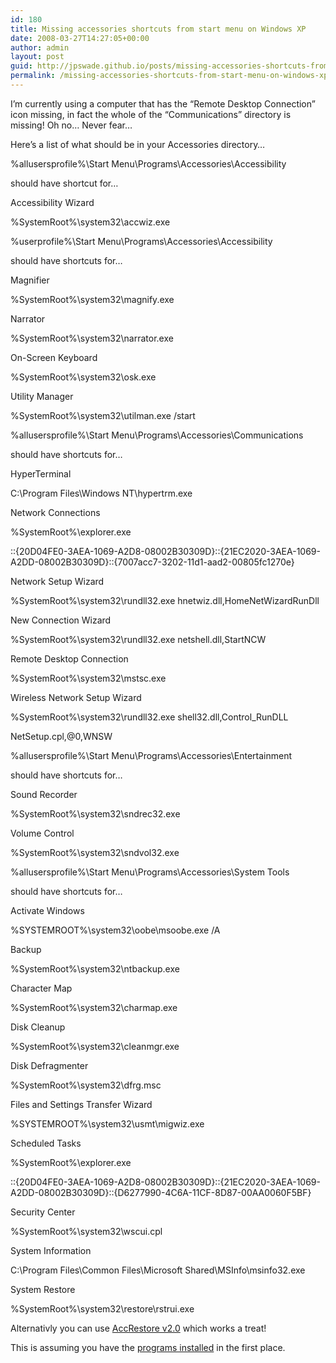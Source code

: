 ```yaml
---
id: 180
title: Missing accessories shortcuts from start menu on Windows XP
date: 2008-03-27T14:27:05+00:00
author: admin
layout: post
guid: http://jpswade.github.io/posts/missing-accessories-shortcuts-from-start-menu-on-windows-xp
permalink: /missing-accessories-shortcuts-from-start-menu-on-windows-xp/
---
```

<p class="lead">
  I&#8217;m currently using a computer that has the &#8220;Remote Desktop Connection&#8221; icon missing, in fact the whole of the &#8220;Communications&#8221; directory is missing! Oh no&#8230; Never fear&#8230;
</p>

<!--more-->

Here&#8217;s a list of what should be in your Accessories directory&#8230;

%allusersprofile%\Start Menu\Programs\Accessories\Accessibility
  
should have shortcut for&#8230;
  
Accessibility Wizard
  
%SystemRoot%\system32\accwiz.exe

%userprofile%\Start Menu\Programs\Accessories\Accessibility
  
should have shortcuts for&#8230;
  
Magnifier
  
%SystemRoot%\system32\magnify.exe
  
Narrator
  
%SystemRoot%\system32\narrator.exe
  
On-Screen Keyboard
  
%SystemRoot%\system32\osk.exe
  
Utility Manager
  
%SystemRoot%\system32\utilman.exe /start

%allusersprofile%\Start Menu\Programs\Accessories\Communications
  
should have shortcuts for&#8230;
  
HyperTerminal
  
C:\Program Files\Windows NT\hypertrm.exe
  
Network Connections
  
%SystemRoot%\explorer.exe
  
::{20D04FE0-3AEA-1069-A2D8-08002B30309D}\::{21EC2020-3AEA-1069-A2DD-08002B30309D}\::{7007acc7-3202-11d1-aad2-00805fc1270e}
  
Network Setup Wizard
  
%SystemRoot%\system32\rundll32.exe hnetwiz.dll,HomeNetWizardRunDll
  
New Connection Wizard
  
%SystemRoot%\system32\rundll32.exe netshell.dll,StartNCW
  
Remote Desktop Connection
  
%SystemRoot%\system32\mstsc.exe
  
Wireless Network Setup Wizard
  
%SystemRoot%\system32\rundll32.exe shell32.dll,Control_RunDLL
  
NetSetup.cpl,@0,WNSW

%allusersprofile%\Start Menu\Programs\Accessories\Entertainment
  
should have shortcuts for&#8230;
  
Sound Recorder
  
%SystemRoot%\system32\sndrec32.exe
  
Volume Control
  
%SystemRoot%\system32\sndvol32.exe

%allusersprofile%\Start Menu\Programs\Accessories\System Tools
  
should have shortcuts for&#8230;
  
Activate Windows
  
%SYSTEMROOT%\system32\oobe\msoobe.exe /A
  
Backup
  
%SystemRoot%\system32\ntbackup.exe
  
Character Map
  
%SystemRoot%\system32\charmap.exe
  
Disk Cleanup
  
%SystemRoot%\system32\cleanmgr.exe
  
Disk Defragmenter
  
%SystemRoot%\system32\dfrg.msc
  
Files and Settings Transfer Wizard
  
%SYSTEMROOT%\system32\usmt\migwiz.exe
  
Scheduled Tasks
  
%SystemRoot%\explorer.exe
  
::{20D04FE0-3AEA-1069-A2D8-08002B30309D}\::{21EC2020-3AEA-1069-A2DD-08002B30309D}\::{D6277990-4C6A-11CF-8D87-00AA0060F5BF}
  
Security Center
  
%SystemRoot%\system32\wscui.cpl
  
System Information
  
C:\Program Files\Common Files\Microsoft Shared\MSInfo\msinfo32.exe
  
System Restore
  
%SystemRoot%\system32\restore\rstrui.exe

Alternativly you can use [AccRestore v2.0](http://windowsxp.mvps.org/Accessories.htm) which works a treat!

This is assuming you have the [programs installed](http://support.microsoft.com/?kbid=891893) in the first place.